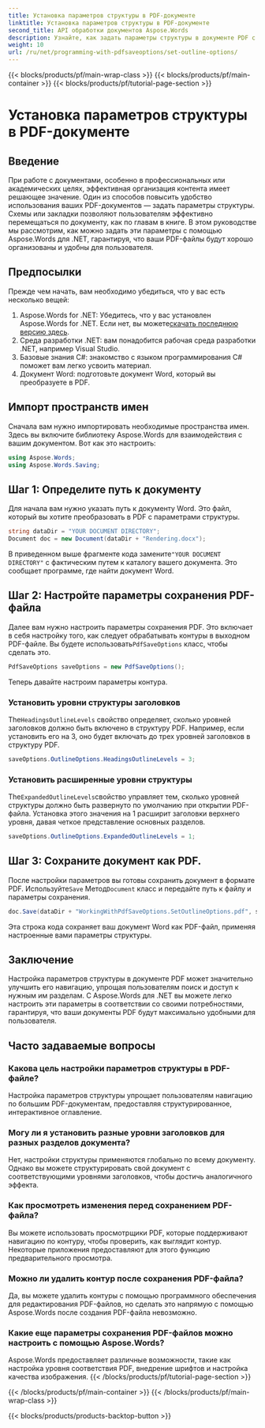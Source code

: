 ```yaml
---
title: Установка параметров структуры в PDF-документе
linktitle: Установка параметров структуры в PDF-документе
second_title: API обработки документов Aspose.Words
description: Узнайте, как задать параметры структуры в документе PDF с помощью Aspose.Words для .NET. Улучшите навигацию по PDF, настроив уровни заголовков и развернутые структуры.
weight: 10
url: /ru/net/programming-with-pdfsaveoptions/set-outline-options/
---
```


{{< blocks/products/pf/main-wrap-class >}}
{{< blocks/products/pf/main-container >}}
{{< blocks/products/pf/tutorial-page-section >}}

# Установка параметров структуры в PDF-документе

## Введение

При работе с документами, особенно в профессиональных или академических целях, эффективная организация контента имеет решающее значение. Один из способов повысить удобство использования ваших PDF-документов — задать параметры структуры. Схемы или закладки позволяют пользователям эффективно перемещаться по документу, как по главам в книге. В этом руководстве мы рассмотрим, как можно задать эти параметры с помощью Aspose.Words для .NET, гарантируя, что ваши PDF-файлы будут хорошо организованы и удобны для пользователя.

## Предпосылки

Прежде чем начать, вам необходимо убедиться, что у вас есть несколько вещей:

1.  Aspose.Words for .NET: Убедитесь, что у вас установлен Aspose.Words for .NET. Если нет, вы можете[скачать последнюю версию здесь](https://releases.aspose.com/words/net/).
2. Среда разработки .NET: вам понадобится рабочая среда разработки .NET, например Visual Studio.
3. Базовые знания C#: знакомство с языком программирования C# поможет вам легко усвоить материал.
4. Документ Word: подготовьте документ Word, который вы преобразуете в PDF.

## Импорт пространств имен

Сначала вам нужно импортировать необходимые пространства имен. Здесь вы включите библиотеку Aspose.Words для взаимодействия с вашим документом. Вот как это настроить:

```csharp
using Aspose.Words;
using Aspose.Words.Saving;
```

## Шаг 1: Определите путь к документу

Для начала вам нужно указать путь к документу Word. Это файл, который вы хотите преобразовать в PDF с параметрами структуры. 

```csharp
string dataDir = "YOUR DOCUMENT DIRECTORY";
Document doc = new Document(dataDir + "Rendering.docx");
```

 В приведенном выше фрагменте кода замените`"YOUR DOCUMENT DIRECTORY"` с фактическим путем к каталогу вашего документа. Это сообщает программе, где найти документ Word.

## Шаг 2: Настройте параметры сохранения PDF-файла

 Далее вам нужно настроить параметры сохранения PDF. Это включает в себя настройку того, как следует обрабатывать контуры в выходном PDF-файле. Вы будете использовать`PdfSaveOptions` класс, чтобы сделать это.

```csharp
PdfSaveOptions saveOptions = new PdfSaveOptions();
```

Теперь давайте настроим параметры контура. 

### Установить уровни структуры заголовков

 The`HeadingsOutlineLevels` свойство определяет, сколько уровней заголовков должно быть включено в структуру PDF. Например, если установить его на 3, оно будет включать до трех уровней заголовков в структуру PDF.

```csharp
saveOptions.OutlineOptions.HeadingsOutlineLevels = 3;
```

### Установить расширенные уровни структуры

 The`ExpandedOutlineLevels`свойство управляет тем, сколько уровней структуры должно быть развернуто по умолчанию при открытии PDF-файла. Установка этого значения на 1 расширит заголовки верхнего уровня, давая четкое представление основных разделов.

```csharp
saveOptions.OutlineOptions.ExpandedOutlineLevels = 1;
```

## Шаг 3: Сохраните документ как PDF.

 После настройки параметров вы готовы сохранить документ в формате PDF. Используйте`Save` Метод`Document` класс и передайте путь к файлу и параметры сохранения.

```csharp
doc.Save(dataDir + "WorkingWithPdfSaveOptions.SetOutlineOptions.pdf", saveOptions);
```

Эта строка кода сохраняет ваш документ Word как PDF-файл, применяя настроенные вами параметры структуры. 

## Заключение

Настройка параметров структуры в документе PDF может значительно улучшить его навигацию, упрощая пользователям поиск и доступ к нужным им разделам. С Aspose.Words для .NET вы можете легко настроить эти параметры в соответствии со своими потребностями, гарантируя, что ваши документы PDF будут максимально удобными для пользователя.

## Часто задаваемые вопросы

### Какова цель настройки параметров структуры в PDF-файле?

Настройка параметров структуры упрощает пользователям навигацию по большим PDF-документам, предоставляя структурированное, интерактивное оглавление.

### Могу ли я установить разные уровни заголовков для разных разделов документа?

Нет, настройки структуры применяются глобально по всему документу. Однако вы можете структурировать свой документ с соответствующими уровнями заголовков, чтобы достичь аналогичного эффекта.

### Как просмотреть изменения перед сохранением PDF-файла?

Вы можете использовать просмотрщики PDF, которые поддерживают навигацию по контуру, чтобы проверить, как выглядит контур. Некоторые приложения предоставляют для этого функцию предварительного просмотра.

### Можно ли удалить контур после сохранения PDF-файла?

Да, вы можете удалить контуры с помощью программного обеспечения для редактирования PDF-файлов, но сделать это напрямую с помощью Aspose.Words после создания PDF-файла невозможно.

### Какие еще параметры сохранения PDF-файлов можно настроить с помощью Aspose.Words?

Aspose.Words предоставляет различные возможности, такие как настройка уровня соответствия PDF, внедрение шрифтов и настройка качества изображения.
{{< /blocks/products/pf/tutorial-page-section >}}

{{< /blocks/products/pf/main-container >}}
{{< /blocks/products/pf/main-wrap-class >}}

{{< blocks/products/products-backtop-button >}}
